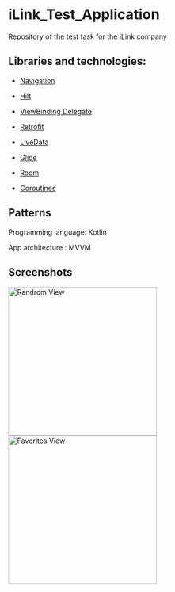 # iLink_Test_Application
Repository of the test task for the iLink company
## Libraries and technologies:

* [Navigation](https://developer.android.com/guide/navigation)

* [Hilt](https://developer.android.com/training/dependency-injection/hilt-android)

* [ViewBinding Delegate](https://github.com/androidbroadcast/ViewBindingPropertyDelegate#viewbindingpropertydelegate)

* [Retrofit](https://square.github.io/retrofit/)

* [LiveData](https://developer.android.com/topic/libraries/architecture/livedata)

* [Glide](https://bumptech.github.io/glide/)

* [Room](https://developer.android.com/training/data-storage/room)

* [Coroutines](https://developer.android.com/kotlin/coroutines)

## Patterns

Programming language: Kotlin

App architecture : MVVM

## Screenshots

<img src="https://sun9-47.userapi.com/impg/7U6owQUOlKh9c38yy7QZDHUTqC8x4-pIzdSgxQ/aFwEqMLNx80.jpg?size=1080x1920&quality=96&sign=fe3d4afc00d7f8d4fc78e59ca6fe952a&type=album" alt="Randrom View" width="300"/>

<img src="https://sun9-83.userapi.com/impg/XTYXrRlnHrvAXFk1RCRDmcWmPp1tsTScQPv2VA/mAJjqzj-ETI.jpg?size=1080x1920&quality=96&sign=497b0e0c97831781766ddef51dece5be&type=album" alt="Favorites View" width="300"/>
